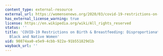 ```yaml
---
content_type: external-resource
external_url: https://womensenews.org/2020/03/covid-19-restrictions-on-birth-breastfeeding-disproportionately-harming-black-and-native-women/
has_external_license_warning: true
license: https://en.wikipedia.org/wiki/All_rights_reserved
status: ''
title: 'COVID-19 Restrictions on Birth & Breastfeeding: Disproportionately Harming
  Black and Native Women'
uid: 90874aa0-e5e9-4cbb-922a-91b551829d1b
wayback_url: ''
---
```

